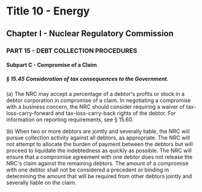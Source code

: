 
# Title 10 - Energy
## Chapter I - Nuclear Regulatory Commission
### PART 15 - DEBT COLLECTION PROCEDURES
#### Subpart C - Compromise of a Claim
##### § 15.45 Consideration of tax consequences to the Government.

(a) The NRC may accept a percentage of a debtor's profits or stock in a debtor corporation in compromise of a claim. In negotiating a compromise with a business concern, the NRC should consider requiring a waiver of tax-loss-carry-forward and tax-loss-carry-back rights of the debtor. For information on reporting requirements, see § 15.60.

(b) When two or more debtors are jointly and severally liable, the NRC will pursue collection activity against all debtors, as appropriate. The NRC will not attempt to allocate the burden of payment between the debtors but will proceed to liquidate the indebtedness as quickly as possible. The NRC will ensure that a compromise agreement with one debtor does not release the NRC's claim against the remaining debtors. The amount of a compromise with one debtor shall not be considered a precedent or binding in determining the amount that will be required from other debtors jointly and severally liable on the claim.
